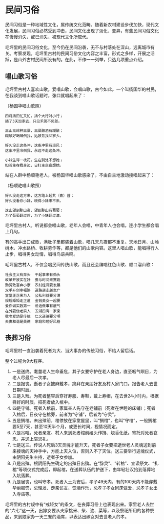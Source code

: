# 民间习俗
民间习俗是一种地域性文化，属传统文化范畴。随着新农村建设步伐加快，现代文化发展，民间习俗必然受到冲击，民间文化出现了淡化、变异，有些民间习俗文化在慢慢消失，或已消失，被现代文化所取代。

毛坪里的民间习俗文化，至今仍在民间沿袭，无不与村落处在深山，远离城市有关。考察发现，毛坪里古村的民间习俗文化内容之丰富，形式之多样，开展之活跃，是山外古村民间所没有的。在此，不作一一列举，只选几项重点介绍。

## 唱山歌习俗

毛坪里古村人喜欢山歌，爱唱山歌，会唱山歌，古今如此。一个叫杨国华的村民，在我谈到唱山歌话题时，张口就唱起来了：

（杨国华唱山歌照）

```text
四月插田忙又忙，插个大行对小行；
插了3天加家去，只见禾蔸不见郎。

高山高岭种高粱，高粱酿酒有糊酿；
糊酿好喝醉倒我，姑娘背我回家乡。

好久没走这条冲，这条冲里有凉风；
这条冲里冷倒我，永远不走这条冲。

小妹生得一枝花，生在别处不想她；
如若生在我身边，日打主意夜想她。
```

站在人群中杨顺艳老人，被杨国华唱山歌感染了，不由自主地激动接唱起来了：

（杨顺艳唱山歌照）
```text
好久没走这方来，这方路上起艽（青）苔；
好久没看你小妹，晓得小妹来不来。

这山望到那山高，望到那山有葡萄；
为了葡萄翻过岭，为了小妹翻过漕。
```

毛坪里古村人，听说都会唱山歌，老年人会唱，中青年人也会唱，连小学生都会唱上几句。

有的高手出口成歌，满肚子里都装着山歌，唱几天几夜都不重复。天地日月、山岭树木、冲水路桥、牧耕劳作等，都是他们的山歌内容。这里人唱山歌，能唱得行人止步，唱得男女动情，唱得鸟语共鸣。

毛坪里古村人，不仅会唱民间传统山歌，而且还会编唱红色山歌、顺口溜山歌：

```text
社会主义有奔头  干起事来有劲头
改革开放实在好  要与时间来赛跑
勤劳致富奔小康  农村经济要发展
双手开创幸福路  道路越走越宽广
堂堂正正来为人  公私利益要分清
规规矩矩走正道  金钱美女一起要
爱你诚实数第一  说话做事有底气
在外要做老实人  五湖四海一家亲
敬老爱幼是传统  仁义道德要分明
夫妻和谐是美德  家庭和睦好风格
```

## 丧葬习俗
毛坪里村一直沿袭着死者为大、当大事办的传统习俗，不给人留后话。

整个过程为9大程序。
1. 一是送终。耄耋老人生命垂危，其子女要守护在老人身边，直至咽气瞑目，为老人尽最后一次孝。
2. 二是报丧。逝者子女披麻戴孝，跪拜在亲朋好友及村人家门口，报告老人去世日期时辰。
3. 三是入殓。为死者整容后穿好寿服、寿鞋，戴上寿帽，在去世24小时内，根据择好的时辰，把死者放入棺中。
4. 四是守铺。死者入棺前，家属亲人先守在老铺前（死者在世睡的床铺）；死者入棺后，日夜守在棺旁，前者为“守铺”，后者为“守灵”。
5. 五是搁棺。未出殡前，棺停放在家堂屋里，叫“搁棺”，也叫“守棺”，一般搁棺要5至7天，甚至10天半个月，或更长时间，视情况而定。
6. 六是吊唁。死者亲友、村人来到死者棺前磕头作揖、烧香化纸，寄托对死者哀思，并送上哀思礼。
7. 七是送三。传说人死后3天灵魂才能升天，死者子女要把逝世老人灵魂送到前来接魂的天神手中，方能上天入位，否则入不了天位。送三要举行送魂仪式，由阴阳先生主持，逝者子女参加。
8. 八是出殡。根阴阳先生确定的出殡日出殡。在“辞灵”、“转棺”、宣读祭文、“扎棺”等项仪式完成后，即起棺，在送葬队伍的护送下，由年轻壮汉抬到落葬地入坑落葬。
9. 九是居丧，也叫守孝。死者入土为安后，孝子49天内，有的100天内不能穿戴华丽服饰，忌理发、走亲访友、饮酒作乐，忌孝子孝女同床做爱，忌孝子女出入寺庙等。

毛坪里的古村规中有“戒轻女”的条文，在丧葬习俗上也表现出来。家里老人去世的“六七”这一天，出嫁女要从夫家挑米、柴、油、菜等，以及祭祀所用的各种祭品，来到娘家办一天三餐的酒席，以表达出嫁女对去世老人的孝。
